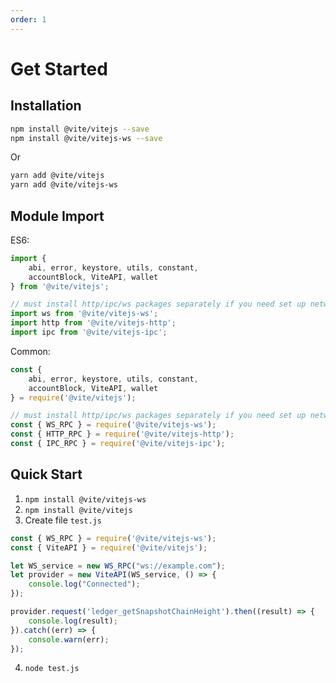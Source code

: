 ```yaml
---
order: 1
---
```


# Get Started

## Installation

```bash
npm install @vite/vitejs --save
npm install @vite/vitejs-ws --save
```

Or

```bash
yarn add @vite/vitejs
yarn add @vite/vitejs-ws
```

## Module Import

ES6:

```javascript
import {
    abi, error, keystore, utils, constant,
    accountBlock, ViteAPI, wallet
} from '@vite/vitejs';

// must install http/ipc/ws packages separately if you need set up network connection
import ws from '@vite/vitejs-ws';
import http from '@vite/vitejs-http';
import ipc from '@vite/vitejs-ipc';
```

Common:

```javascript
const {
    abi, error, keystore, utils, constant,
    accountBlock, ViteAPI, wallet
} = require('@vite/vitejs');

// must install http/ipc/ws packages separately if you need set up network connection
const { WS_RPC } = require('@vite/vitejs-ws');
const { HTTP_RPC } = require('@vite/vitejs-http');
const { IPC_RPC } = require('@vite/vitejs-ipc');
```

## Quick Start

1. `npm install @vite/vitejs-ws`
2. `npm install @vite/vitejs`
3. Create file `test.js`
```javascript
const { WS_RPC } = require('@vite/vitejs-ws');
const { ViteAPI } = require('@vite/vitejs');

let WS_service = new WS_RPC("ws://example.com");
let provider = new ViteAPI(WS_service, () => {
    console.log("Connected");
});

provider.request('ledger_getSnapshotChainHeight').then((result) => {
    console.log(result);
}).catch((err) => {
    console.warn(err);
});
```
4. `node test.js`
